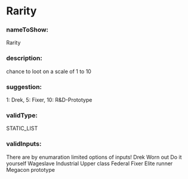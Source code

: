 

# Rarity



  


### nameToShow:
  
Rarity  


### description:
  
chance to loot on a scale of 1 to 10  


### suggestion:
  
1: Drek, 5: Fixer, 10: R&D-Prototype  


### validType:
  
STATIC_LIST  


### validInputs:
  
There are by enumaration limited options of inputs!
Drek
Worn out
Do it yourself
Wageslave
Industrial
Upper class
Federal
Fixer
Elite runner
Megacon prototype

